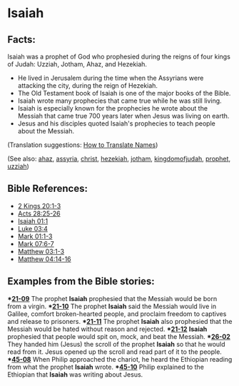 # Isaiah #

## Facts: ##

Isaiah was a prophet of God who prophesied during the reigns of four kings of Judah: Uzziah, Jotham, Ahaz, and Hezekiah.

* He lived in Jerusalem during the time when the Assyrians were attacking the city, during the reign of Hezekiah.
* The Old Testament book of Isaiah is one of the major books of the Bible.
* Isaiah wrote many prophecies that came true while he was still living.
* Isaiah is especially known for the prophecies he wrote about the Messiah that came true 700 years later when Jesus was living on earth.
* Jesus and his disciples quoted Isaiah's prophecies to teach people about the Messiah. 

(Translation suggestions: [How to Translate Names](https://git.door43.org/Door43/en-ta-translate-vol1/src/master/content/translate_names.md))

(See also: [ahaz](../other/ahaz.md), [assyria](../other/assyria.md), [christ](../kt/christ.md), [hezekiah](../other/hezekiah.md), [jotham](../other/jotham.md), [kingdomofjudah](../other/kingdomofjudah.md), [prophet](../kt/prophet.md), [uzziah](../other/uzziah.md))

## Bible References: ##

* [2 Kings 20:1-3](https://door43.org/en/bible/notes/2ki/20/01)
* [Acts 28:25-26](https://door43.org/en/bible/notes/act/28/25)
* [Isaiah 01:1](https://door43.org/en/bible/notes/isa/01/01)
* [Luke 03:4](https://door43.org/en/bible/notes/luk/03/04)
* [Mark 01:1-3](https://door43.org/en/bible/notes/mrk/01/01)
* [Mark 07:6-7](https://door43.org/en/bible/notes/mrk/07/06)
* [Matthew 03:1-3](https://door43.org/en/bible/notes/mat/03/01)
* [Matthew 04:14-16](https://door43.org/en/bible/notes/mat/04/14)

## Examples from the Bible stories: ##

  __*[21-09](https://door43.org/en/obs/notes/frames/21-09)__ The prophet __Isaiah__ prophesied that the Messiah would be born from a virgin.
  __*[21-10](https://door43.org/en/obs/notes/frames/21-10)__ The prophet __Isaiah__ said the Messiah would live in Galilee, comfort broken-hearted people, and proclaim freedom to captives and release to prisoners. 
  __*[21-11](https://door43.org/en/obs/notes/frames/21-11)__ The prophet __Isaiah__ also prophesied that the Messiah would be hated without reason and rejected.
  __*[21-12](https://door43.org/en/obs/notes/frames/21-12)__ __Isaiah__ prophesied that people would spit on, mock, and beat the Messiah. 
  __*[26-02](https://door43.org/en/obs/notes/frames/26-02)__ They handed him (Jesus) the scroll of the prophet __Isaiah__ so that he would read from it. Jesus opened up the scroll and read part of it to the people.
  __*[45-08](https://door43.org/en/obs/notes/frames/45-08)__ When Philip approached the chariot, he heard the Ethiopian reading from what the prophet __Isaiah__ wrote.
  __*[45-10](https://door43.org/en/obs/notes/frames/45-10)__ Philip explained to the Ethiopian that __Isaiah__ was writing about Jesus. 



